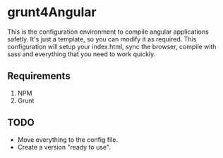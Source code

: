 # grunt4Angular
This is the configuration environment to compile angular applications safetly. It's just a template, so you can modify it as required.
This configuration will setup your index.html, sync the browser, compile with sass and everything that you need to work quickly.

## Requirements
1. NPM
2. Grunt

## TODO
* Move everything to the config file.
* Create a version "ready to use".